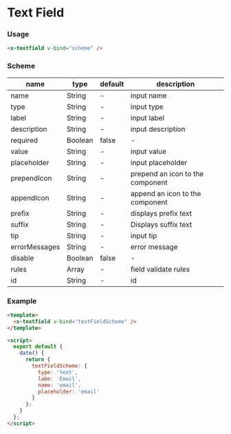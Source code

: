 # Text Field

### Usage

```html
<x-textfield v-bind="scheme" />
```

### Scheme

| name          | type    | default | description                      |
| ------------- | ------- | ------- | -------------------------------- |
| name          | String  | -       | input name                       |
| type          | String  | -       | input type                       |
| label         | String  | -       | input label                      |
| description   | String  | -       | input description                |
| required      | Boolean | false   | -                                |
| value         | String  | -       | input value                      |
| placeholder   | String  | -       | input placeholder                |
| prependIcon   | String  | -       | prepend an icon to the component |
| appendIcon    | String  | -       | append an icon to the component  |
| prefix        | String  | -       | displays prefix text             |
| suffix        | String  | -       | Displays suffix text             |
| tip           | String  | -       | input tip                        |
| errorMessages | String  | -       | error message                    |
| disable       | Boolean | false   | -                                |
| rules         | Array   | -       | field validate rules             |
| id            | String  | -       | id                               |

### Example

```html
<template>
  <x-textfield v-bind="textFieldScheme" />
</template>

<script>
  export default {
    date() {
      return {
        textFieldScheme: {
          type: 'text',
          labe: 'Email',
          name: 'email',
          placeholder: 'email'
        }
      };
    }
  };
</script>
```

